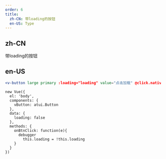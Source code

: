 ```yaml
---
order: 6
title:
  zh-CN: 带loading的按钮
  en-US: Type
---
```


## zh-CN

带loading的按钮

## en-US

````jsx
<v-button large primary :loading="loading" value="点击加载" @click.native="onBtnClick('hi')"></v-button>
````

````vue-script
new Vue({
  el: 'body',
  components: {
    vButton: atui.Button
  },
  data: {
  	loading: false
  },
  methods: {
  	onBtnClick: function(e){
      debugger
  		this.loading = !this.loading
  	}
  }
})
````
